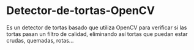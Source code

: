 # Detector-de-tortas-OpenCV
Es un detector de tortas basado que utiliza OpenCV para verificar si las tortas pasan un filtro de calidad, eliminando así tortas que puedan estar crudas, quemadas, rotas...
